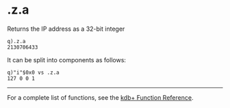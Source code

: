 .z.a
====

Returns the IP address as a 32-bit integer

    q).z.a
    2130706433

It can be split into components as follows:

    q)"i"$0x0 vs .z.a
    127 0 0 1

------------------------------------------------------------------------

For a complete list of functions, see the [kdb+ Function Reference](Reference "wikilink").
